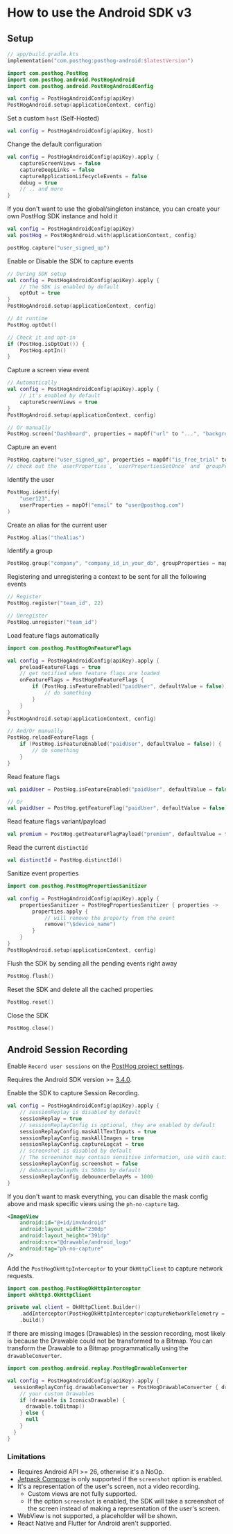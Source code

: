 How to use the Android SDK v3
============

## Setup

```kotlin
// app/build.gradle.kts
implementation("com.posthog:posthog-android:$latestVersion")
```

```kotlin
import com.posthog.PostHog
import com.posthog.android.PostHogAndroid
import com.posthog.android.PostHogAndroidConfig

val config = PostHogAndroidConfig(apiKey)
PostHogAndroid.setup(applicationContext, config)
```

Set a custom `host` (Self-Hosted)

```kotlin
val config = PostHogAndroidConfig(apiKey, host)
```

Change the default configuration

```kotlin
val config = PostHogAndroidConfig(apiKey).apply { 
    captureScreenViews = false
    captureDeepLinks = false
    captureApplicationLifecycleEvents = false
    debug = true
    // .. and more
}
```

If you don't want to use the global/singleton instance, you can create your own PostHog SDK instance
and hold it

```kotlin
val config = PostHogAndroidConfig(apiKey)
val postHog = PostHogAndroid.with(applicationContext, config)

postHog.capture("user_signed_up")
```

Enable or Disable the SDK to capture events

```kotlin
// During SDK setup
val config = PostHogAndroidConfig(apiKey).apply {
    // the SDK is enabled by default
    optOut = true
}
PostHogAndroid.setup(applicationContext, config)

// At runtime
PostHog.optOut()

// Check it and opt-in
if (PostHog.isOptOut()) {
    PostHog.optIn()
}
```

Capture a screen view event

```kotlin
// Automatically
val config = PostHogAndroidConfig(apiKey).apply {
    // it's enabled by default
    captureScreenViews = true
}
PostHogAndroid.setup(applicationContext, config)

// Or manually
PostHog.screen("Dashboard", properties = mapOf("url" to "...", "background" to "blue"))
```

Capture an event

```kotlin
PostHog.capture("user_signed_up", properties = mapOf("is_free_trial" to true))
// check out the `userProperties`, `userPropertiesSetOnce` and `groupProperties` parameters.
```

Identify the user

```kotlin
PostHog.identify(
    "user123",
    userProperties = mapOf("email" to "user@posthog.com")
)
```

Create an alias for the current user

```kotlin
PostHog.alias("theAlias")
```

Identify a group

```kotlin
PostHog.group("company", "company_id_in_your_db", groupProperties = mapOf("name" to "Awesome Inc."))
```

Registering and unregistering a context to be sent for all the following events

```kotlin
// Register
PostHog.register("team_id", 22)

// Unregister
PostHog.unregister("team_id")
```

Load feature flags automatically

```kotlin
import com.posthog.PostHogOnFeatureFlags

val config = PostHogAndroidConfig(apiKey).apply {
    preloadFeatureFlags = true
    // get notified when feature flags are loaded
    onFeatureFlags = PostHogOnFeatureFlags {
        if (PostHog.isFeatureEnabled("paidUser", defaultValue = false)) {
            // do something
        }
    }
}
PostHogAndroid.setup(applicationContext, config)

// And/Or manually
PostHog.reloadFeatureFlags {
    if (PostHog.isFeatureEnabled("paidUser", defaultValue = false)) {
        // do something
    }
}
```

Read feature flags

```kotlin
val paidUser = PostHog.isFeatureEnabled("paidUser", defaultValue = false)

// Or
val paidUser = PostHog.getFeatureFlag("paidUser", defaultValue = false) as Boolean
```

Read feature flags variant/payload

```kotlin
val premium = PostHog.getFeatureFlagPayload("premium", defaultValue = false) as Boolean
```

Read the current `distinctId`

```kotlin
val distinctId = PostHog.distinctId()
```

Sanitize event properties

```kotlin
import com.posthog.PostHogPropertiesSanitizer

val config = PostHogAndroidConfig(apiKey).apply {
    propertiesSanitizer = PostHogPropertiesSanitizer { properties ->
        properties.apply {
            // will remove the property from the event
            remove("\$device_name")
        }
    }
}
PostHogAndroid.setup(applicationContext, config)
```

Flush the SDK by sending all the pending events right away

```kotlin
PostHog.flush()
```

Reset the SDK and delete all the cached properties

```kotlin
PostHog.reset()
```

Close the SDK

```kotlin
PostHog.close()
```

## Android Session Recording

Enable `Record user sessions` on the [PostHog project settings](https://us.posthog.com/settings/project-replay#replay).

Requires the Android SDK version >= [3.4.0](https://github.com/PostHog/posthog-android/releases/).

Enable the SDK to capture Session Recording.

```kotlin
val config = PostHogAndroidConfig(apiKey).apply {
    // sessionReplay is disabled by default
    sessionReplay = true
    // sessionReplayConfig is optional, they are enabled by default
    sessionReplayConfig.maskAllTextInputs = true
    sessionReplayConfig.maskAllImages = true
    sessionReplayConfig.captureLogcat = true
    // screenshot is disabled by default
    // The screenshot may contain sensitive information, use with caution
    sessionReplayConfig.screenshot = false
    // debouncerDelayMs is 500ms by default
    sessionReplayConfig.debouncerDelayMs = 1000
}
```

If you don't want to mask everything, you can disable the mask config above and mask specific views using the `ph-no-capture` tag.

```xml
<ImageView
    android:id="@+id/imvAndroid"
    android:layout_width="230dp"
    android:layout_height="391dp"
    android:src="@drawable/android_logo"
    android:tag="ph-no-capture"
/>
```

Add the `PostHogOkHttpInterceptor` to your `OkHttpClient` to capture network requests.

```kotlin
import com.posthog.PostHogOkHttpInterceptor
import okhttp3.OkHttpClient

private val client = OkHttpClient.Builder()
    .addInterceptor(PostHogOkHttpInterceptor(captureNetworkTelemetry = true))
    .build()
```

If there are missing images (Drawables) in the session recording, most likely is because the Drawable could not be transformed to a Bitmap. You can transform the Drawable to a Bitmap programmatically using the `drawableConverter`.

```kotlin
import com.posthog.android.replay.PostHogDrawableConverter

val config = PostHogAndroidConfig(apiKey).apply {
  sessionReplayConfig.drawableConverter = PostHogDrawableConverter { drawable ->
    // your custom Drawables
    if (drawable is IconicsDrawable) {
      drawable.toBitmap()
    } else {
      null
    }
  }
}
```

### Limitations

- Requires Android API >= 26, otherwise it's a NoOp.
- [Jetpack Compose](https://developer.android.com/jetpack/compose) is only supported if the `screenshot` option is enabled.
- It's a representation of the user's screen, not a video recording.
  - Custom views are not fully supported.
  - If the option `screenshot` is enabled, the SDK will take a screenshot of the screen instead of making a representation of the user's screen.
- WebView is not supported, a placeholder will be shown.
- React Native and Flutter for Android aren't supported.
